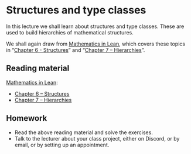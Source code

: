# Structures and type classes

In this lecture we shall learn about structures and type classes. These are used to build hierarchies of mathematical structures.

We shall again draw from [Mathematics in Lean](https://leanprover-community.github.io/mathematics_in_lean/index.html), which covers these topics in
“[Chapter 6 - Structures](https://leanprover-community.github.io/mathematics_in_lean/C06_Structures.html)” and
“[Chapter 7 – Hierarchies](https://leanprover-community.github.io/mathematics_in_lean/C07_Hierarchies.html)”.

## Reading material

[Mathematics in Lean](https://leanprover-community.github.io/mathematics_in_lean/index.html):

* [Chapter 6 – Structures](https://leanprover-community.github.io/mathematics_in_lean/C06_Structures.html)
* [Chapter 7 – Hierarchies](https://leanprover-community.github.io/mathematics_in_lean/C07_Hierarchies.html)

## Homework

* Read the above reading material and solve the exercises.
* Talk to the lecturer about your class project, either on Discord, or by email, or by setting up an appointment.
